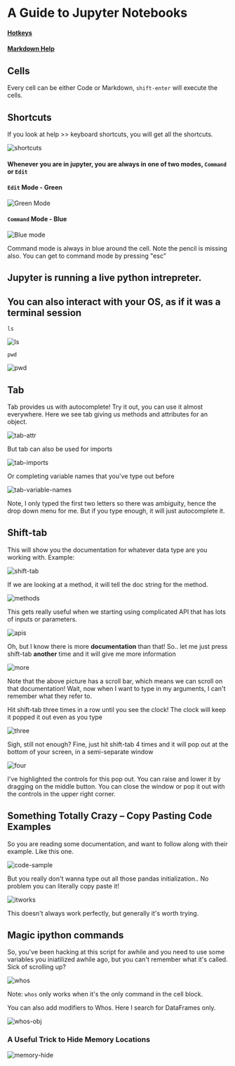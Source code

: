 # A Guide to Jupyter Notebooks
#### [Hotkeys](https://www.cheatography.com/weidadeyue/cheat-sheets/jupyter-notebook/)
#### [Markdown Help](https://athena.brynmawr.edu/jupyter/hub/dblank/public/Jupyter%20Notebook%20Users%20Manual.ipynb)

## Cells
Every cell can be either Code or Markdown, `shift-enter` will execute the cells.

## Shortcuts

If you look at help >> keyboard shortcuts, you will get all the shortcuts.

![shortcuts](imgs/keyboard_shortcuts.png)

#### Whenever you are in jupyter, you are always in one of two modes, `Command` or `Edit`

#### `Edit` Mode - Green
![Green Mode](imgs/green-command.png)

#### `Command` Mode - Blue
![Blue mode](imgs/blue-command.png)

Command mode is always in blue around the cell.  Note the pencil is missing also.  You can get to command mode by pressing "esc"

## Jupyter is running a live python intrepreter. 



## You can also interact with your OS, as if it was a terminal session
`ls` 

![ls](imgs/ls.png)

`pwd`

![pwd](imgs/pwd.png)

## Tab
Tab provides us with autocomplete! Try it out, you can use it almost everywhere.
Here we see tab giving us methods and attributes for an object.

![tab-attr](imgs/tab.png)

But tab can also be used for imports

![tab-imports](imgs/tab_imports.png)

Or completing variable names that you've type out before

![tab-variable-names](imgs/tab_variables.png)

Note, I only typed the first two letters so there was ambiguity, hence the drop down menu for me.  But if you type enough, it will just autocomplete it.

## Shift-tab
This will show you the documentation for whatever data type are you working with.  Example:

![shift-tab](imgs/shift-tab.png)

If we are looking at a method, it will tell the doc string for the method.

![methods](imgs/shift-tab-methods.png)

This gets really useful when we starting using complicated API that has lots of inputs or parameters.

![apis](imgs/shift-tab-params.png)

Oh, but I know there is more **documentation** than that!  So.. let me just press shift-tab **another** time and it will give me more information

![more](imgs/shift-tab-more.png)

Note that the above picture has a scroll bar, which means we can scroll on that documentation!
Wait, now when I want to type in my arguments, I can't remember what they refer to.  

Hit shift-tab three times in a row until you see the clock!  The clock will keep it popped it out even as you type

![three](imgs/shift-tab-three-times.png)

Sigh, still not enough?  Fine, just hit shift-tab 4 times and it will pop out at the bottom of your screen, in a semi-separate window

![four](imgs/shift-tab-4times.png)

I've highlighted the controls for this pop out.  You can raise and lower it by dragging on the middle button.  You can close the window or pop it out with the controls in the upper right corner.

## Something Totally Crazy – Copy Pasting Code Examples
So you are reading some documentation, and want to follow along with their example. Like this one.

![code-sample](imgs/copy-paste-code-samples.png)

But you really don't wanna type out all those pandas initialization.. No problem you can literally copy paste it!

![itworks](imgs/itworks.png)

This doesn't always work perfectly, but generally it's worth trying.

##  Magic ipython commands
So, you've been hacking at this script for awhile and you need to use some variables you iniatilized awhile ago, but you can't remember what it's called.  Sick of scrolling up?

![whos](imgs/whos.png)

Note:  `whos` only works when it's the only command in the cell block.

You can also add modifiers to Whos.  Here I search for DataFrames only.

![whos-obj](imgs/whos_dataframe.png)

### A Useful Trick to Hide Memory Locations

![memory-hide](imgs/hide_memory.png)
